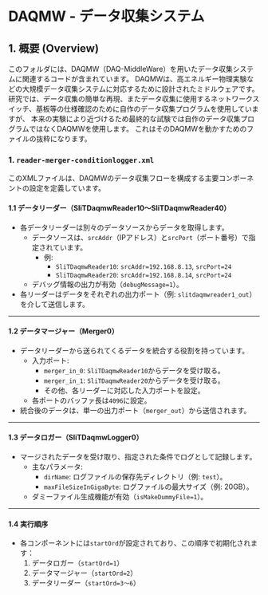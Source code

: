 # DAQMW - データ収集システム

## 1. 概要 (Overview)
このフォルダには、DAQMW（DAQ-MiddleWare）を用いたデータ収集システムに関連するコードが含まれています。
DAQMWは、高エネルギー物理実験などの大規模データ収集システムに対応するために設計されたミドルウェアです。
研究では、データ収集の簡単な再現、またデータ収集に使用するネットワークスイッチ、基板等の仕様確認のために自作のデータ収集プログラムを使用していますが、
本来の実験により近づけるため最終的な試験では自作のデータ収集プログラムではなくDAQMWを使用します。
これはそのDAQMWを動かすためのファイルの抜粋になります。

### 1. `reader-merger-conditionlogger.xml`  
このXMLファイルは、DAQMWのデータ収集フローを構成する主要コンポーネントの設定を定義しています。
#### 1.1 データリーダー（SliTDaqmwReader10～SliTDaqmwReader40）
- 各データリーダーは別々のデータソースからデータを取得します。
  - データソースは、`srcAddr`（IPアドレス）と`srcPort`（ポート番号）で指定されています。
    - 例:
      - `SliTDaqmwReader10`: `srcAddr=192.168.8.13`, `srcPort=24`
      - `SliTDaqmwReader20`: `srcAddr=192.168.8.14`, `srcPort=24`
  - デバッグ情報の出力が有効（`debugMessage=1`）。
- 各リーダーはデータをそれぞれの出力ポート（例: `slitdaqmwreader1_out`）を介して送信します。
---
#### 1.2 データマージャー（Merger0）
- データリーダーから送られてくるデータを統合する役割を持っています。
  - 入力ポート:
    - `merger_in_0`: `SliTDaqmwReader10`からデータを受け取る。
    - `merger_in_1`: `SliTDaqmwReader20`からデータを受け取る。
    - その他、各リーダーに対応した入力ポートを設定。
  - 各ポートのバッファ長は`4096`に設定。
- 統合後のデータは、単一の出力ポート（`merger_out`）から送信されます。
---
#### 1.3 データロガー（SliTDaqmwLogger0）
- マージされたデータを受け取り、指定された条件でログとして記録します。
  - 主なパラメータ:
    - `dirName`: ログファイルの保存先ディレクトリ（例: `test`）。
    - `maxFileSizeInGigaByte`: ログファイルの最大サイズ（例: 20GB）。
  - ダミーファイル生成機能が有効（`isMakeDummyFile=1`）。
---

#### 1.4 実行順序
- 各コンポーネントには`startOrd`が設定されており、この順序で初期化されます：
  1. データロガー（`startOrd=1`）
  2. データマージャー（`startOrd=2`）
  3. データリーダー（`startOrd=3～6`）
